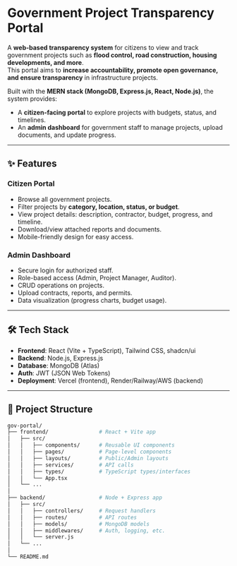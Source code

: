 # Government Project Transparency Portal

A **web-based transparency system** for citizens to view and track government projects such as **flood control, road construction, housing developments, and more**.  
This portal aims to **increase accountability, promote open governance, and ensure transparency** in infrastructure projects.  

Built with the **MERN stack (MongoDB, Express.js, React, Node.js)**, the system provides:
- A **citizen-facing portal** to explore projects with budgets, status, and timelines.
- An **admin dashboard** for government staff to manage projects, upload documents, and update progress.

---

## ✨ Features

### Citizen Portal
- Browse all government projects.
- Filter projects by **category, location, status, or budget**.
- View project details: description, contractor, budget, progress, and timeline.
- Download/view attached reports and documents.
- Mobile-friendly design for easy access.

### Admin Dashboard
- Secure login for authorized staff.
- Role-based access (Admin, Project Manager, Auditor).
- CRUD operations on projects.
- Upload contracts, reports, and permits.
- Data visualization (progress charts, budget usage).

---

## 🛠 Tech Stack

- **Frontend**: React (Vite + TypeScript), Tailwind CSS, shadcn/ui
- **Backend**: Node.js, Express.js
- **Database**: MongoDB (Atlas)
- **Auth**: JWT (JSON Web Tokens)
- **Deployment**: Vercel (frontend), Render/Railway/AWS (backend)

---

## 📂 Project Structure

```bash
gov-portal/
├── frontend/                # React + Vite app
│   ├── src/
│   │   ├── components/      # Reusable UI components
│   │   ├── pages/           # Page-level components
│   │   ├── layouts/         # Public/Admin layouts
│   │   ├── services/        # API calls
│   │   ├── types/           # TypeScript types/interfaces
│   │   └── App.tsx
│   └── ...
│
├── backend/                 # Node + Express app
│   ├── src/
│   │   ├── controllers/     # Request handlers
│   │   ├── routes/          # API routes
│   │   ├── models/          # MongoDB models
│   │   ├── middlewares/     # Auth, logging, etc.
│   │   └── server.js
│   └── ...
│
└── README.md
